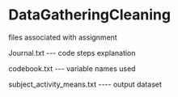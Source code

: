 DataGatheringCleaning
=====================

files associated with assignment

Journal.txt  --- code steps explanation

codebook.txt --- variable names used 

subject_activity_means.txt  ---- output dataset



